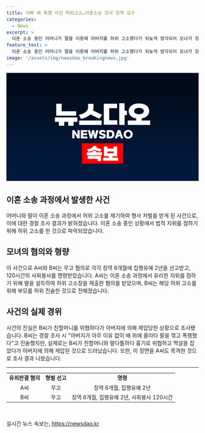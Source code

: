 ```yaml
---
title: 아빠 배 폭행 사건 허위고소…이혼소송 모녀 징역 요구
categories:
  - News
excerpt: >
  이혼 소송 중인 어머니가 딸을 이용해 아버지를 허위 고소했다가 뒤늦게 발각되어 모녀가 징역형을 선고받았다. 경찰 조사 결과 딸이 할머니를 위협하다가 아버지에게 제압당한 것으로 밝혀졌으며, 고소 내용은 거짓이었음이 확인됐다. 청주지법은 어머니에게 6개월의 징역과 집행유예 2년, 딸에게도 6개월의 징역과 집행유예 2년 및 사회봉사 120시간을 명령했다. 이는 이혼 소송에서 유리한 입장을 얻기 위해 가족 간의 갈등을 악용한 사건으로, 논란이 일었다.
feature_text: >
  이혼 소송 중인 어머니가 딸을 이용해 아버지를 허위 고소했다가 뒤늦게 발각되어 모녀가 징역형을 선고받았다. 경찰 조사 결과 딸이 할머니를 위협하다가 아버지에게 제압당한 것으로 밝혀졌으며, 고소 내용은 거짓이었음이 확인됐다. 청주지법은 어머니에게 6개월의 징역과 집행유예 2년, 딸에게도 6개월의 징역과 집행유예 2년 및 사회봉사 120시간을 명령했다. 이는 이혼 소송에서 유리한 입장을 얻기 위해 가족 간의 갈등을 악용한 사건으로, 논란이 일었다.
image: '/assets/img/newsdao_breakingnews.jpg'
---
```


<p><img src="/assets/img/newsdao_breakingnews.jpg" alt="flaretime 속보" /></p>

<h2 data-ke-size="size26">이혼 소송 과정에서 발생한 사건</h2>

<p data-ke-size="size16">어머니와 딸이 이혼 소송 과정에서 허위 고소를 제기하여 형사 처벌을 받게 된 사건으로, 이에 대한 경찰 조사 결과가 밝혀졌습니다. 이혼 소송 중인 상황에서 법적 지위를 점하기 위해 허위 고소를 한 것으로 파악되었습니다.</p>

<h2 data-ke-size="size26">모녀의 혐의와 형량</h2>

<p data-ke-size="size16">이 사건으로 A씨와 B씨는 무고 혐의로 각각 징역 6개월에 집행유예 2년을 선고받고, 120시간의 사회봉사를 명령받았습니다. A씨는 이혼 소송 과정에서 유리한 지위를 점하기 위해 딸을 설득하여 허위 고소장을 제출한 혐의를 받았으며, B씨는 해당 허위 고소를 위해 부모를 허위 진술한 것으로 전해졌습니다.</p>

<h2 data-ke-size="size26">사건의 실제 경위</h2>

<p data-ke-size="size16">사건의 진실은 B씨가 친할머니를 위협하다가 아버지에 의해 제압당한 상황으로 조사됐습니다. B씨는 경찰 조사 시 "아버지가 아무 이유 없이 배 위에 올라타 팔을 꺾고 폭행했다"고 진술했지만, 실제로는 B씨가 친할머니와 말다툼하다 흉기로 위협하고 멱살을 잡았다가 아버지에 의해 제압된 것으로 드러났습니다. 또한, 이 장면을 A씨도 목격한 것으로 조사 결과 나왔습니다.</p>

<hr>

<table>
  <tr>
    <td style="text-align: center; height: 17px;"><b>유죄판결 혐의</b></td>
    <td style="text-align: center; height: 17px;"><b>형벌 선고</b></td>
    <td style="text-align: center; height: 17px;"><b>명령</b></td>
  </tr>
  <tr>
    <td style="text-align: center; height: 17px;">A씨</td>
    <td style="text-align: center; height: 17px;">무고</td>
    <td style="text-align: center; height: 17px;">징역 6개월, 집행유예 2년</td>
  </tr>
  <tr>
    <td style="text-align: center; height: 17px;">B씨</td>
    <td style="text-align: center; height: 17px;">무고</td>
    <td style="text-align: center; height: 17px;">징역 6개월, 집행유예 2년, 사회봉사 120시간</td>
  </tr>
</table>

<p data-ke-size="size16">&nbsp;</p>
실시간 뉴스 속보는, <a href="https://newsdao.kr" rel="dofollow">https://newsdao.kr</a>


